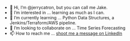 - 👋 Hi, I’m @jerrycatron, but you can call me Jake.
- 👀 I’m interested in ... learning as much as I can. 
- 🌱 I’m currently learning ... Python Data Structures, a Jenkins/Terraform/AWS pipeline.
- 💞️ I’m looking to collaborate on ... Time Series Forecasting
- 📫 How to reach me ... [shoot me a message on LinkedIn](https://www.linkedin.com/in/jerry-catron/)




